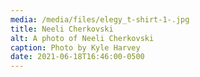 ```yaml
---
media: /media/files/elegy_t-shirt-1-.jpg
title: Neeli Cherkovski
alt: A photo of Neeli Cherkovski
caption: Photo by Kyle Harvey
date: 2021-06-18T16:46:00-0500
---
```


